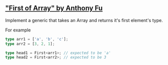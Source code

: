 ## ["First of Array" by Anthony Fu](http://type-tetris.ldlework.com/14-easy-first/)

Implement a generic that takes an Array and returns it's first element's type.

For example

```ts
type arr1 = ['a', 'b', 'c'];
type arr2 = [3, 2, 1];

type head1 = First<arr1>; // expected to be 'a'
type head2 = First<arr2>; // expected to be 3
```
